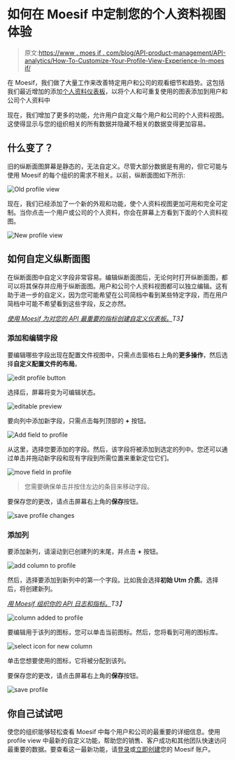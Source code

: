 # 如何在 Moesif 中定制您的个人资料视图体验

> 原文:[https://www . moes if . com/blog/API-product-management/API-analytics/How-To-Customize-Your-Profile-View-Experience-In-moes if/](https://www.moesif.com/blog/api-product-management/api-analytics/How-To-Customize-Your-Profile-View-Experience-In-Moesif/)

在 Moesif，我们做了大量工作来改善特定用户和公司的观看细节和趋势。这包括我们最近增加的添加[个人资料仪表板](https://www.moesif.com/blog/api-product-management/api-analytics/Introducing-Profile-Dashboards/?utm_campaign=Int-site&utm_source=blog&utm_medium=body-cta&utm_term=profile-dash-custom)，以将个人和可重复使用的图表添加到用户和公司个人资料中

现在，我们增加了更多的功能，允许用户自定义每个用户和公司的个人资料视图。这使得显示与您的组织相关的所有数据并隐藏不相关的数据变得更加容易。

## 什么变了？

旧的纵断面图屏幕是静态的，无法自定义。尽管大部分数据是有用的，但它可能与使用 Moesif 的每个组织的需求不相关。以前，纵断面图如下所示:

![Old profile view](img/7b47d6f8cf3daaf0e37b31987aaedd8a.png)

现在，我们已经添加了一个新的外观和功能，使个人资料视图更加可用和完全可定制。当你点击一个用户或公司的个人资料，你会在屏幕上方看到下面的个人资料视图。

![New profile view](img/84bdf44404c9c17cb3890a1a1cb4bbb6.png)

## 如何自定义纵断面图

在纵断面图中自定义字段非常容易。编辑纵断面图后，无论何时打开纵断面图，都可以将其保存并应用于纵断面图。用户和公司个人资料视图都可以独立编辑。这有助于进一步的自定义，因为您可能希望在公司简档中看到某些特定字段，而在用户简档中可能不希望看到这些字段，反之亦然。

*[使用 Moesif 为对您的 API 最重要的指标创建自定义仪表板。](https://www.moesif.com/features/api-dashboards?utm_campaign=Int-site&utm_source=blog&utm_medium=body-cta&utm_term=profile-dash-custom)T3】*

### 添加和编辑字段

要编辑哪些字段出现在配置文件视图中，只需点击窗格右上角的**更多操作**，然后选择**自定义配置文件的布局**。

![edit profile button](img/edc7d6ec048b60fde4dac0120d4bfc08.png)

选择后，屏幕将变为可编辑状态。

![editable preview](img/95042dd7ac2e84626a2a64e77652823f.png)

要向列中添加新字段，只需点击每列顶部的 **+** 按钮。

![Add field to profile](img/7b3585eeaae6d79b5bbfbef611ab4ed0.png)

从这里，选择您要添加的字段。然后，该字段将被添加到选定的列中。您还可以通过单击并拖动新字段和现有字段到所需位置来重新定位它们。

![move field in profile](img/87a45f1da6c6296a907b0f32416cbcf6.png)

> 您需要确保单击并按住左边的条目来移动字段。

要保存您的更改，请点击屏幕右上角的**保存**按钮。

![save profile changes](img/38901c3c9f3125c48ebf29555061afde.png)

### 添加列

要添加新列，请滚动到已创建列的末尾，并点击 **+** 按钮。

![add column to profile](img/21366ba5e7caade7fd518e0369438e25.png)

然后，选择要添加到新列中的第一个字段。比如我会选择**初始 Utm 介质**。选择后，将创建新列。

*[用 Moesif 组织你的 API 日志和指标。](https://www.moesif.com/features/api-logs?utm_campaign=Int-site&utm_source=blog&utm_medium=body-cta&utm_term=profile-dash-custom)T3】*

![column added to profile](img/79c23ca3a63a5658c9b906e77dbe9777.png)

要编辑用于该列的图标，您可以单击当前图标。然后，您将看到可用的图标库。

![select icon for new column](img/03ecb23865148c8768f5dfc30a2e8ea5.png)

单击您想要使用的图标，它将被分配到该列。

要保存您的更改，请点击屏幕右上角的**保存**按钮。

![save profile](img/38901c3c9f3125c48ebf29555061afde.png)

## 你自己试试吧

使您的组织能够轻松查看 Moesif 中每个用户和公司的最重要的详细信息。使用 profile view 中最新的自定义功能，帮助您的销售、客户成功和其他团队快速访问最重要的数据。要查看这一最新功能，请[登录](https://www.moesif.com/wrap?utm_campaign=Int-site&utm_source=blog&utm_medium=body-cta&utm_term=profile-dash-custom)或[立即创建](https://www.moesif.com/signup?utm_campaign=Int-site&utm_source=blog&utm_medium=body-cta&utm_term=profile-dash-custom)您的 Moesif 账户。